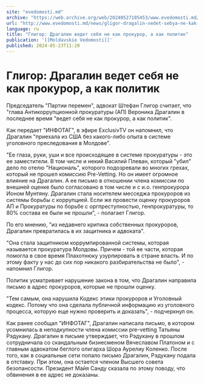 ```yaml
---
site: "evedomosti.md"
archive: "https://web.archive.org/web/20240527105453/www.evedomosti.md/news/gligor-dragalin-vedet-sebya-ne-kak-prokuror-kak-politik"
url: "http://www.evedomosti.md/news/gligor-dragalin-vedet-sebya-ne-kak-prokuror-kak-politik"
language: ru
title: "Глигор: Драгалин ведет себя не как прокурор, а как политик"
publication: '[[Moldavskie Vedomosti]]'
published: 2024-05-23T11:20
---
```


# Глигор: Драгалин ведет себя не как прокурор, а как политик

Председатель "Партии перемен", адвокат Штефан Глигор считает, что "глава Антикоррупционной прокуратуры (АП) Вероника Драгалин в последнее время "ведет себя не как прокурор, а как политик".

Как передает "ИНФОТАГ", в эфире ExclusivTV он напомнил, что Драгалин "приехала из США без какого-либо опыта в системе уголовного преследования в Молдове".

"Ее глаза, руки, уши и все происходящее в системе прокуратуры - это ее заместители. В том числе и некий Василий Плеван, который "убил" дело по отелю "Националь", которого подозревали во многих грехах, который не прошел комиссию Pre-Vetting. Но он имеет огромное влияние на Драгалин. А ее письмо в отношении члена комиссии по внешней оценке было согласовано в том числе и с и.о. генпрокурора Ионом Мунтяну. Драгалин стала носителем месседжа прокуроров из системы борьбы с коррупцией. Если же провести оценку прокуроров АП и Прокуратуры по борьбе с оргпреступностью, генпрокуратуры, то 80% состава ее были не прошли", - полагает Глигор.

По его мнению, "из недавнего критика собственных прокуроров, Драгалин превратилась в их защитника и адвоката".

"Она стала защитником коррумпированной системы, которая называется прокуратура Молдовы. Причем - той ее части, которая помогла в свое время Плахотнюку узурпировать в стране власть. И по этому факту у нас до сих пор никакого разбирательства не было", - напомнил Глигор.

Политик усматривает нарушение закона в том, что Драгалин направила письмо в адрес прокуроров, которые не прошли оценку.

"Тем самым, она нарушила Кодекс этики прокуроров и Уголовный кодекс. Потому что она сделала публичной информацию из уголовного процесса, которую еще нужно проверить и доказать", - подчеркнул он.

Как ранее сообщал "ИНФОТАГ", Драгалин написала письмо, в котором усомнилась в неподкупности члена комиссии pre-vetting Татьяны Рэдукану. Драгалин в письме утверждает, что Рэдукану в прошлом сотрудничала со скандальным бизнесменом Вячеславом Платоном и с главным адвокатом беглого олигарха Шора Аурелиу Коленко. После того, как в социальные сети попало письмо Драгалин, Рэдукану подала в отставку. При этом, она остается членом Высшего совета безопансости. Президент Майя Санду сказала по этому поводу, что обвинения в ее адрес не доказаны.